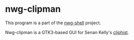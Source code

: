 # nwg-clipman

This program is a part of the [nwg-shell](https://nwg-piotr.github.io/nwg-shell) project.

Nwg-clipman is a GTK3-based GUI for Senan Kelly's [cliphist](https://github.com/sentriz/cliphist).
